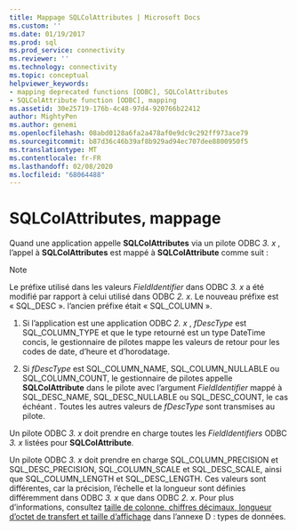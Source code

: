 ```yaml
---
title: Mappage SQLColAttributes | Microsoft Docs
ms.custom: ''
ms.date: 01/19/2017
ms.prod: sql
ms.prod_service: connectivity
ms.reviewer: ''
ms.technology: connectivity
ms.topic: conceptual
helpviewer_keywords:
- mapping deprecated functions [ODBC], SQLColAttributes
- SQLColAttribute function [ODBC], mapping
ms.assetid: 30e25719-176b-4c48-97d4-920766b22412
author: MightyPen
ms.author: genemi
ms.openlocfilehash: 08abd0128a6fa2a478af0e9dc9c292ff973ace79
ms.sourcegitcommit: b87d36c46b39af8b929ad94ec707dee8800950f5
ms.translationtype: MT
ms.contentlocale: fr-FR
ms.lasthandoff: 02/08/2020
ms.locfileid: "68064488"
---
```

# <a name="sqlcolattributes-mapping"></a>SQLColAttributes, mappage
Quand une application appelle **SQLColAttributes** via un pilote ODBC *3. x* , l’appel à **SQLColAttributes** est mappé à **SQLColAttribute** comme suit :  
  
> [!NOTE]
>  Le préfixe utilisé dans les valeurs *FieldIdentifier* dans ODBC *3. x* a été modifié par rapport à celui utilisé dans ODBC *2. x*. Le nouveau préfixe est « SQL_DESC ». l’ancien préfixe était « SQL_COLUMN ».  
  
1.  Si l’application est une application ODBC *2. x* , *fDescType* est SQL_COLUMN_TYPE et que le type retourné est un type DateTime concis, le gestionnaire de pilotes mappe les valeurs de retour pour les codes de date, d’heure et d’horodatage.  
  
2.  Si *fDescType* est SQL_COLUMN_NAME, SQL_COLUMN_NULLABLE ou SQL_COLUMN_COUNT, le gestionnaire de pilotes appelle **SQLColAttribute** dans le pilote avec l’argument *FieldIdentifier* mappé à SQL_DESC_NAME, SQL_DESC_NULLABLE ou SQL_DESC_COUNT, le cas échéant *.* Toutes les autres valeurs de *fDescType* sont transmises au pilote.  
  
 Un pilote ODBC *3. x* doit prendre en charge toutes les *FieldIdentifiers* ODBC *3. x* listées pour **SQLColAttribute**.  
  
 Un pilote ODBC *3. x* doit prendre en charge SQL_COLUMN_PRECISION et SQL_DESC_PRECISION, SQL_COLUMN_SCALE et SQL_DESC_SCALE, ainsi que SQL_COLUMN_LENGTH et SQL_DESC_LENGTH. Ces valeurs sont différentes, car la précision, l’échelle et la longueur sont définies différemment dans ODBC *3. x* que dans ODBC *2. x*. Pour plus d’informations, consultez [taille de colonne, chiffres décimaux, longueur d’octet de transfert et taille d’affichage](../../../odbc/reference/appendixes/column-size-decimal-digits-transfer-octet-length-and-display-size.md) dans l’annexe D : types de données.
